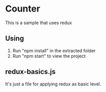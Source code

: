 # Counter

This is a sample that uses redux

## Using

1) Run "npm install" in the extracted folder
2) Run "npm start" to view the project

## redux-basics.js

It's just a file for applying redux as basic level.